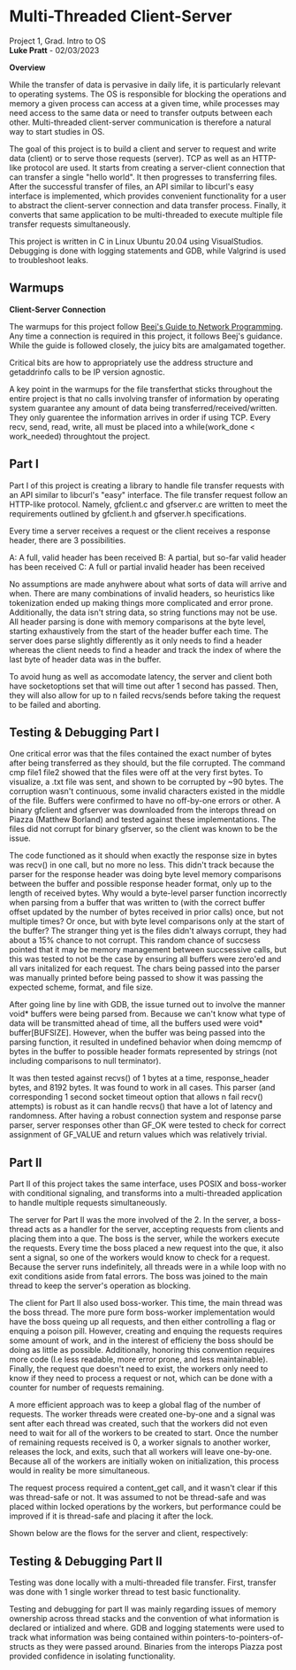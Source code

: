 
# Multi-Threaded Client-Server 
 Project 1, Grad. Intro to OS   						
**Luke Pratt** - 02/03/2023

**Overview**    
    
While the transfer of data is pervasive in daily life, it is particularly relevant to operating systems. The OS is responsible for blocking the operations and memory a given process can access at a given time, while processes may need access to the same data or need to transfer outputs between each other. Multi-threaded client-server communication is therefore a natural way to start studies in OS. 

The goal of this project is to build a client and server to request and write data (client) or to serve those requests (server). TCP as well as an HTTP-like protocol are used. It starts from creating a server-client connection that can transfer a single "hello world". It then progresses to transferring files. After the successful transfer of files, an API similar to libcurl's easy interface is implemented, which provides convenient functionality for a user to abstract the client-server connection and data transfer process. Finally, it converts that same application to be multi-threaded to execute multiple file transfer requests simultaneously.

This project is written in C in Linux Ubuntu 20.04 using VisualStudios. Debugging is done with logging statements and GDB, while Valgrind is used to troubleshoot leaks.  

## Warmups
**Client-Server Connection** 

The warmups for this project follow [Beej's Guide to Network Programming](https://beej.us/guide/bgnet/html/). Any time a connection is required in this project, it follows Beej's guidance.  While the guide is followed closely, the juicy bits are amalgamated together. 

Critical bits are how to appropriately use the address structure and getaddrinfo calls to be IP version agnostic. 

A key point in the warmups for the file transferthat sticks throughout the entire project is that no calls involving transfer of information by operating system guarantee any amount of data being transferred/received/written. They only guarentee the information arrives in order if using TCP. Every recv, send, read, write, all must be placed into a while(work_done < work_needed) throughtout the project. 


## Part I

Part I of this project is creating a library to handle file transfer requests with an API similar to libcurl's "easy" interface. The file transfer request follow an HTTP-like protocol. Namely, gfclient.c and gfserver.c are written to meet the requirements outlined by gfclient.h and gfserver.h specifications.

Every time a server receives a request or the client receives a response header, there are 3 possibilities. 

A: A full, valid header has been received 
B: A partial, but so-far valid header has been received 
C: A full or partial invalid header has been received

No assumptions are made anyhwere about what sorts of data will arrive and when. There are many combinations of invalid headers, so heuristics like tokenization ended up making things more complicated and error prone. Additionally, the data isn't string data, so string functions may not be use. All header parsing is done with memory comparisons at the byte level, starting exhaustively from the start of the header buffer each time. The server does parse slightly differently as it only needs to find a header whereas the client needs to find a header and track the index of where the last byte of header data was in the buffer. 

To avoid hung as well as accomodate latency, the server and client both have socketoptions set that will time out after 1 second has passed. Then, they will also allow for up to n failed recvs/sends before taking the request to be failed and aborting. 


## Testing & Debugging Part I

One critical error was that the files contained the exact number of bytes after being transferred as they should, but the file corrupted. The command cmp file1 file2 showed that the files were off at the very first bytes. To visualize, a .txt file was sent, and shown to be corrupted by ~90 bytes. The corruption wasn't continuous, some invalid characters existed in the middle of the file. Buffers were confirmed to have no off-by-one errors or other. A binary gfclient and gfserver was downloaded from the interops thread on Piazza (Matthew Borland) and tested against these implementations. The files did not corrupt for binary gfserver, so the client was known to be the issue. 

The code functioned as it should when exactly the response size in bytes was recv() in one call, but no more no less. This didn't track because the parser for the response header was doing byte level memory comparisons between the buffer and possible response header format, only up to the length of received bytes. Why would a byte-level parser function incorrectly when parsing from a buffer that was written to (with the correct buffer offset updated by the number of bytes received in prior calls) once, but not multiple times? Or once, but with byte level comparisons only at the start of the buffer? The stranger thing yet is the files didn't always corrupt, they had about a 15% chance to not corrupt. This random chance of succsess pointed that it may be memory management between succsessive calls, but this was tested to not be the case by ensuring all buffers were zero'ed and all vars initalized for each request. The chars being passed into the parser was manually printed before being passed to show it was passing the expected scheme, format, and file size.

After going line by line with GDB, the issue turned out to involve the manner void* buffers were being parsed from. Because we can't know what type of data will be transmitted ahead of time, all the buffers used were void* buffer[BUFSIZE]. However, when the buffer was being passed into the parsing function, it resulted in undefined behavior when doing memcmp of bytes in the buffer to possible header formats represented by strings (not including comparisons to null terminator). 

It was then tested against recvs() of 1 bytes at a time, response_header bytes, and 8192 bytes. It was found to work in all cases. This parser (and corresponding 1 second socket timeout option that allows n fail recv() attempts) is robust as it can handle recvs() that have a lot of latency and randomness. After having a robust connection system and response parse parser, server responses other than GF_OK were tested to check for correct assignment of GF_VALUE and return values which was relatively trivial. 

## Part II

Part II of this project takes the same interface, uses POSIX and boss-worker with conditional signaling, and transforms into a multi-threaded application to handle multiple requests simultaneously. 

The server for Part II was the more involved of the 2. In the server, a boss-thread acts as a handler for the server, accepting requests from clients and placing them into a que. The boss is the server, while the workers execute the requests. Every time the boss placed a new request into the que, it also sent a signal, so one of the workers would know to check for a request. Because the server runs indefinitely, all threads were in a while loop with no exit conditions aside from fatal errors. The boss was joined to the main thread to keep the server's operation as blocking. 

The client for Part II also used boss-worker. This time, the main thread was the boss thread. The more pure form boss-worker implementation would have the boss queing up all requests, and then either controlling a flag or enquing a poison pill. However, creating and enquing the requests requires some amount of work, and in the interest of efficieny the boss should be doing as little as possible. Additionally, honoring this convention requires more code (I.e less readable, more error prone, and less maintainable). Finally, the request que doesn't need to exist, the workers only need to know if they need to process a request or not, which can be done with a counter for number of requests remaining. 

A more efficient approach was to keep a global flag of the number of requests. The worker threads were created one-by-one and a signal was sent after each thread was created, such that the workers did not even need to wait for all of the workers to be created to start. Once the number of remaining requests received is 0, a worker signals to another worker, releases the lock, and exits, such that all workers will leave one-by-one. Because all of the workers are initially woken on initialization, this process would in reality be more simultaneous. 

The request process required a content_get call, and it wasn't clear if this was thread-safe or not. It was assumed to not be thread-safe and was placed within locked operations by the workers, but performance could be improved if it is thread-safe and placing it after the lock. 

Shown below are the flows for the server and client, respectively:



## Testing & Debugging Part II

Testing was done locally with a multi-threaded file transfer. First, transfer was done with 1 single worker thread to test basic functionality. 

Testing and debugging for part II was mainly regarding issues of memory ownership across thread stacks and the convention of what information is declared or intialized and where. GDB and logging statements were used to track what information was being contained within pointers-to-pointers-of-structs as they were passed around.  Binaries from the interops Piazza post provided confidence in isolating functionality. 
